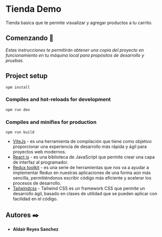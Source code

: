 # Tienda Demo

Tienda basica que te permite visualizar y agregar productos a tu carrito.

## Comenzando 🚀

_Estas instrucciones te permitirán obtener una copia del proyecto en funcionamiento en tu máquina local para propósitos de desarrollo y pruebas._

## Project setup
```
npm install
```
### Compiles and hot-reloads for development
```
npm run dev
```
### Compiles and minifies for production
```
npm run build
```

* [ViteJs](https://vitejs.dev) - es una herramienta de compilación que tiene como objetivo proporcionar una experiencia de desarrollo más rápida y ágil para proyectos web modernos.
* [React js](https://es.react.dev/) - es una biblioteca de JavaScript que permite crear una capa de interfaz al programador. 
* [Redux toolkit](https://redux-toolkit.js.org/) - es una serie de herramientas que nos va a ayudar a implementar Redux en nuestras aplicaciones de una forma aún más sencilla, permitiéndonos escribir código más eficiente y acelerar los procesos de desarrollo.
* [Tailwindcss](https://tailwindcss.com/) - Tailwind CSS es un framework CSS que permite un desarrollo ágil, basado en clases de utilidad que se pueden aplicar con facilidad en el código.

## Autores ✒️

* **Aldair Reyes Sanchez**
